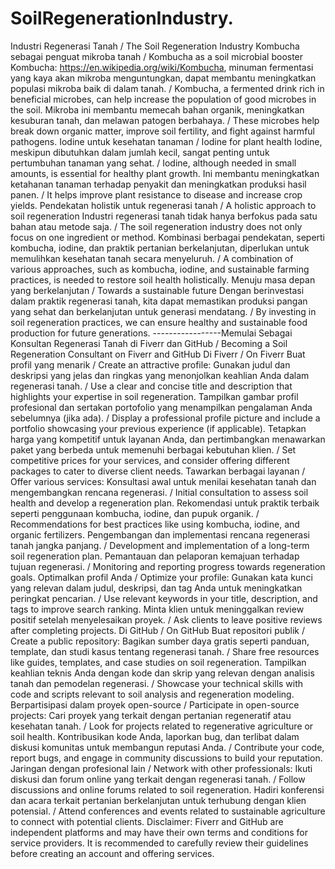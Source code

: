 # SoilRegenerationIndustry.
Industri Regenerasi Tanah / The Soil Regeneration Industry
Kombucha sebagai penguat mikroba tanah / Kombucha as a soil microbial booster
Kombucha: https://en.wikipedia.org/wiki/Kombucha, minuman fermentasi yang kaya akan mikroba menguntungkan, dapat membantu meningkatkan populasi mikroba baik di dalam tanah. / Kombucha, a fermented drink rich in beneficial microbes, can help increase the population of good microbes in the soil.
Mikroba ini membantu memecah bahan organik, meningkatkan kesuburan tanah, dan melawan patogen berbahaya. / These microbes help break down organic matter, improve soil fertility, and fight against harmful pathogens.
Iodine untuk kesehatan tanaman / Iodine for plant health
Iodine, meskipun dibutuhkan dalam jumlah kecil, sangat penting untuk pertumbuhan tanaman yang sehat. / Iodine, although needed in small amounts, is essential for healthy plant growth.
Ini membantu meningkatkan ketahanan tanaman terhadap penyakit dan meningkatkan produksi hasil panen. / It helps improve plant resistance to disease and increase crop yields.
Pendekatan holistik untuk regenerasi tanah / A holistic approach to soil regeneration
Industri regenerasi tanah tidak hanya berfokus pada satu bahan atau metode saja. / The soil regeneration industry does not only focus on one ingredient or method.
Kombinasi berbagai pendekatan, seperti kombucha, iodine, dan praktik pertanian berkelanjutan, diperlukan untuk memulihkan kesehatan tanah secara menyeluruh. / A combination of various approaches, such as kombucha, iodine, and sustainable farming practices, is needed to restore soil health holistically.
Menuju masa depan yang berkelanjutan / Towards a sustainable future
Dengan berinvestasi dalam praktik regenerasi tanah, kita dapat memastikan produksi pangan yang sehat dan berkelanjutan untuk generasi mendatang. / By investing in soil regeneration practices, we can ensure healthy and sustainable food production for future generations.
-----------------Memulai Sebagai Konsultan Regenerasi Tanah di Fiverr dan GitHub / Becoming a Soil Regeneration Consultant on Fiverr and GitHub
Di Fiverr / On Fiverr
Buat profil yang menarik / Create an attractive profile:
Gunakan judul dan deskripsi yang jelas dan ringkas yang menonjolkan keahlian Anda dalam regenerasi tanah. / Use a clear and concise title and description that highlights your expertise in soil regeneration.
Tampilkan gambar profil profesional dan sertakan portofolio yang menampilkan pengalaman Anda sebelumnya (jika ada). / Display a professional profile picture and include a portfolio showcasing your previous experience (if applicable).
Tetapkan harga yang kompetitif untuk layanan Anda, dan pertimbangkan menawarkan paket yang berbeda untuk memenuhi berbagai kebutuhan klien. / Set competitive prices for your services, and consider offering different packages to cater to diverse client needs.
Tawarkan berbagai layanan / Offer various services:
Konsultasi awal untuk menilai kesehatan tanah dan mengembangkan rencana regenerasi. / Initial consultation to assess soil health and develop a regeneration plan.
Rekomendasi untuk praktik terbaik seperti penggunaan kombucha, iodine, dan pupuk organik. / Recommendations for best practices like using kombucha, iodine, and organic fertilizers.
Pengembangan dan implementasi rencana regenerasi tanah jangka panjang. / Development and implementation of a long-term soil regeneration plan.
Pemantauan dan pelaporan kemajuan terhadap tujuan regenerasi. / Monitoring and reporting progress towards regeneration goals.
Optimalkan profil Anda / Optimize your profile:
Gunakan kata kunci yang relevan dalam judul, deskripsi, dan tag Anda untuk meningkatkan peringkat pencarian. / Use relevant keywords in your title, description, and tags to improve search ranking.
Minta klien untuk meninggalkan review positif setelah menyelesaikan proyek. / Ask clients to leave positive reviews after completing projects.
Di GitHub / On GitHub
Buat repositori publik / Create a public repository:
Bagikan sumber daya gratis seperti panduan, template, dan studi kasus tentang regenerasi tanah. / Share free resources like guides, templates, and case studies on soil regeneration.
Tampilkan keahlian teknis Anda dengan kode dan skrip yang relevan dengan analisis tanah dan pemodelan regenerasi. / Showcase your technical skills with code and scripts relevant to soil analysis and regeneration modeling.
Berpartisipasi dalam proyek open-source / Participate in open-source projects:
Cari proyek yang terkait dengan pertanian regeneratif atau kesehatan tanah. / Look for projects related to regenerative agriculture or soil health.
Kontribusikan kode Anda, laporkan bug, dan terlibat dalam diskusi komunitas untuk membangun reputasi Anda. / Contribute your code, report bugs, and engage in community discussions to build your reputation.
Jaringan dengan profesional lain / Network with other professionals:
Ikuti diskusi dan forum online yang terkait dengan regenerasi tanah. / Follow discussions and online forums related to soil regeneration.
Hadiri konferensi dan acara terkait pertanian berkelanjutan untuk terhubung dengan klien potensial. / Attend conferences and events related to sustainable agriculture to connect with potential clients.
Disclaimer:  Fiverr and GitHub are independent platforms and may have their own terms and conditions for service providers. It is recommended to carefully review their guidelines before creating an account and offering services.
